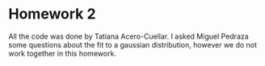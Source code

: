 # Homework 2

All the code was done by Tatiana Acero-Cuellar. I asked Miguel Pedraza some questions about the fit to a gaussian distribution, however we do not work together in this homework.
